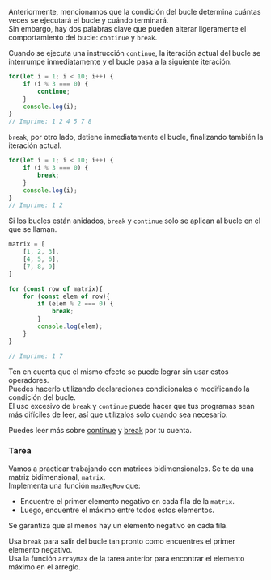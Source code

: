 Anteriormente, mencionamos que la condición del bucle determina cuántas veces se ejecutará el bucle y cuándo terminará.  
Sin embargo, hay dos palabras clave que pueden alterar ligeramente el comportamiento del bucle: `continue` y `break`.  

Cuando se ejecuta una instrucción `continue`, la iteración actual del bucle se interrumpe inmediatamente y el bucle pasa a la siguiente iteración.  

```js
for(let i = 1; i < 10; i++) {
    if (i % 3 === 0) {
        continue;
    }
    console.log(i);
}
// Imprime: 1 2 4 5 7 8
```

`break`, por otro lado, detiene inmediatamente el bucle, finalizando también la iteración actual.  

```js
for(let i = 1; i < 10; i++) {
    if (i % 3 === 0) {
        break;
    }
    console.log(i);
}
// Imprime: 1 2
```

Si los bucles están anidados, `break` y `continue` solo se aplican al bucle en el que se llaman.  

```js
matrix = [
    [1, 2, 3],
    [4, 5, 6],
    [7, 8, 9]
]

for (const row of matrix){
    for (const elem of row){
        if (elem % 2 === 0) {
            break;
        }
        console.log(elem);
    }
}

// Imprime: 1 7
```

Ten en cuenta que el mismo efecto se puede lograr sin usar estos operadores.  
Puedes hacerlo utilizando declaraciones condicionales o modificando la condición del bucle.  
El uso excesivo de `break` y `continue` puede hacer que tus programas sean más difíciles de leer, así que utilízalos solo cuando sea necesario.  

Puedes leer más sobre [continue](https://developer.mozilla.org/en-US/docs/Web/JavaScript/Reference/Statements/continue) y [break](https://developer.mozilla.org/en-US/docs/Web/JavaScript/Reference/Statements/break) por tu cuenta.  

### Tarea  
Vamos a practicar trabajando con matrices bidimensionales. Se te da una matriz bidimensional, `matrix`.  
Implementa una función `maxNegRow` que:  
- Encuentre el primer elemento negativo en cada fila de la `matrix`.  
- Luego, encuentre el máximo entre todos estos elementos.  

Se garantiza que al menos hay un elemento negativo en cada fila.  

<div class="hint">
  Usa <code>break</code> para salir del bucle tan pronto como encuentres el primer elemento negativo.
</div>

<div class="hint">
  Usa la función <code>arrayMax</code> de la tarea anterior para encontrar el elemento máximo en el arreglo.
</div>